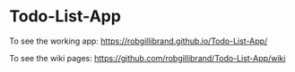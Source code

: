 # Todo-List-App
To see the working app:
https://robgillibrand.github.io/Todo-List-App/

To see the wiki pages:
https://github.com/robgillibrand/Todo-List-App/wiki
